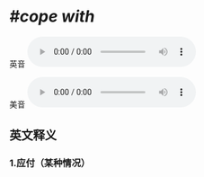 # ***\#cope with*** 
英音
<audio src="./media/cope with1_AAC.aac" controls="controls"></audio>

美音
<audio src="./media/cope with2_AAC.aac" controls="controls"></audio>



  

英文释义
---
### 1.**应付（某种情况）**  



